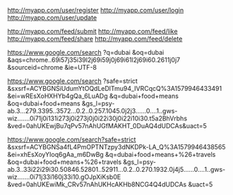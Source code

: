 http://myapp.com/user/register
http://myapp.com/user/login
http://myapp.com/user/update

http://myapp.com/feed/submit
http://myapp.com/feed/like
http://myapp.com/feed/share
http://myapp.com/feed/delete


https://www.google.com/search
?q=dubai
&oq=dubai
&aqs=chrome..69i57j35i39l2j69i59j0j69i61l2j69i60.2611j0j7
&sourceid=chrome
&ie=UTF-8


https://www.google.com/search
?safe=strict
&sxsrf=ACYBGNSiUdumYtOQdLeDlTmu94_IVRCqcQ%3A1579946433491
&ei=wREsXoHXHYb4gQa_6LuADg
&q=dubai+food+means
&oq=dubai+food+means
&gs_l=psy-ab.3...279.3395..3572...0.2..0.257.1045.0j2j3......0....1..gws-wiz.......0i71j0i131i273j0i273j0j0i22i30j0i22i10i30.t5a2BhVrbhs
&ved=0ahUKEwjBu7qPv57nAhUGfMAKHT_0DuAQ4dUDCAs&uact=5

https://www.google.com/search?safe=strict
&sxsrf=ACYBGNSa4fL4PmOPTNTzpy3dNKDPk-LA_Q%3A1579946438565
&ei=xhEsXoyYIoq6gAa_m6DwBg
&q=dubai+food+means+%26+travels
&oq=dubai+food+means+%26+travels
&gs_l=psy-ab.3..33i22i29i30.50846.52801..52911...0.2..0.270.1932.0j4j5......0....1..gws-wiz.......0i71j33i160j33i10.gOJpXiKsb0E
&ved=0ahUKEwiMk_CRv57nAhUKHcAKHb8NCG4Q4dUDCAs
&uact=5